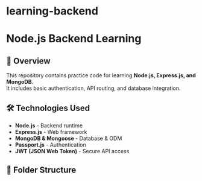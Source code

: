 # learning-backend

# Node.js Backend Learning

## 📌 Overview
This repository contains practice code for learning **Node.js, Express.js, and MongoDB**.  
It includes basic authentication, API routing, and database integration.

## 🛠️ Technologies Used
- **Node.js** - Backend runtime
- **Express.js** - Web framework
- **MongoDB & Mongoose** - Database & ODM
- **Passport.js** - Authentication
- **JWT (JSON Web Token)** - Secure API access

## 📂 Folder Structure
